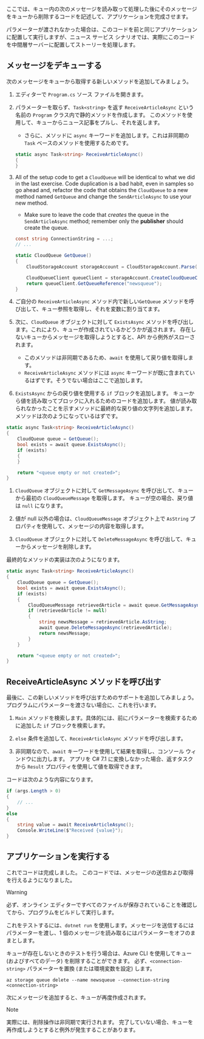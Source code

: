ここでは、キュー内の次のメッセージを読み取って処理した後にそのメッセージをキューから削除するコードを記述して、アプリケーションを完成させます。 

パラメーターが渡されなかった場合は、このコードを前と同じアプリケーションに配置して実行しますが、ニュース サービス シナリオでは、実際にこのコードを中間層サーバーに配置してストーリーを処理します。

## <a name="dequeue-a-message"></a>メッセージをデキューする

次のメッセージをキューから取得する新しいメソッドを追加してみましょう。

1. エディターで `Program.cs` ソース ファイルを開きます。

1. パラメーターを取らず、`Task<string>` を返す `ReceiveArticleAsync` という名前の `Program` クラス内で静的メソッドを作成します。 このメソッドを使用して、キューからニュース記事をプルし、それを返します。
    - さらに、メソッドに `async` キーワードを追加します。これは非同期の `Task` ベースのメソッドを使用するためです。

    ```csharp
    static async Task<string> ReceiveArticleAsync()
    {
    }

1. All of the setup code to get a `CloudQueue` will be identical to what we did in the last exercise. Code duplication is a bad habit, even in samples so go ahead and, refactor the code that obtains the `CloudQueue` to a new method named `GetQueue` and change the `SendArticleAsync` to use your new method.
     - Make sure to leave the code that _creates_ the queue in the `SendArticleAsync` method; remember only the **publisher** should create the queue.

    ```csharp
    const string ConnectionString = ...;
    // ...

    static CloudQueue GetQueue()
    {
        CloudStorageAccount storageAccount = CloudStorageAccount.Parse(ConnectionString);
    
        CloudQueueClient queueClient = storageAccount.CreateCloudQueueClient();
        return queueClient.GetQueueReference("newsqueue");
    }
    ```
    
1. ご自分の `ReceiveArticleAsync` メソッド内で新しい`GetQueue` メソッドを呼び出して、キュー参照を取得し、それを変数に割り当てます。

1. 次に、`CloudQueue` オブジェクトに対して `ExistsAsync` メソッドを呼び出します。これにより、キューが作成されているかどうかが返されます。 存在しないキューからメッセージを取得しようとすると、API から例外がスローされます。
    - このメソッドは非同期であるため、`await` を使用して戻り値を取得します。
    - `ReceiveArticleAsync` メソッドには `async` キーワードが既に含まれているはずです。そうでない場合はここで追加します。


1. `ExistsAsync` からの戻り値を使用する `if` ブロックを追加します。 キューから値を読み取ってブロックに入れるためのコードを追加します。 値が読み取られなかったことを示すメソッドに最終的な戻り値の文字列を追加します。 メソッドは次のようになっているはずです。

```csharp
static async Task<string> ReceiveArticleAsync()
{
    CloudQueue queue = GetQueue();
    bool exists = await queue.ExistsAsync();
    if (exists)
    {
    }

    return "<queue empty or not created>";
}
```

1. `CloudQueue` オブジェクトに対して `GetMessageAsync` を呼び出して、キューから最初の `CloudQueueMessage` を取得します。 キューが空の場合、戻り値は `null` になります。

1. 値が null 以外の場合は、`CloudQueueMessage` オブジェクト上で `AsString` プロパティを使用して、メッセージの内容を取得します。

1. `CloudQueue` オブジェクトに対して `DeleteMessageAsync` を呼び出して、キューからメッセージを削除します。

最終的なメソッドの実装は次のようになります。

```csharp
static async Task<string> ReceiveArticleAsync()
{
    CloudQueue queue = GetQueue();
    bool exists = await queue.ExistsAsync();
    if (exists)
    {
        CloudQueueMessage retrievedArticle = await queue.GetMessageAsync();
        if (retrievedArticle != null)
        {
            string newsMessage = retrievedArticle.AsString;
            await queue.DeleteMessageAsync(retrievedArticle);
            return newsMessage;
        }
    }

    return "<queue empty or not created>";
}
```

## <a name="call-the-receivearticleasync-method"></a>ReceiveArticleAsync メソッドを呼び出す

最後に、この新しいメソッドを呼び出すためのサポートを追加してみましょう。 プログラムにパラメーターを渡さない場合に、これを行います。

1. `Main` メソッドを検索します。具体的には、前にパラメーターを検索するために追加した `if` ブロックを検索します。

1. `else` 条件を追加して、`ReceiveArticleAsync` メソッドを呼び出します。 

1. 非同期なので、`await` キーワードを使用して結果を取得し、コンソール ウィンドウに出力します。 アプリを C# 7.1 に変換しなかった場合、返すタスクから `Result` プロパティを使用して値を取得できます。

コードは次のような内容になります。

```csharp
if (args.Length > 0)
{
    // ...
}
else
{
    string value = await ReceiveArticleAsync();
    Console.WriteLine($"Received {value}");
}
```

## <a name="execute-the-application"></a>アプリケーションを実行する

これでコードは完成しました。 このコードでは、メッセージの送信および取得を行えるようになりました。 

> [!WARNING]
> 必ず、オンライン エディターですべてのファイルが保存されていることを確認してから、プログラムをビルドして実行します。

これをテストするには、`dotnet run` を使用します。メッセージを送信するにはパラメーターを渡し、1 個のメッセージを読み取るにはパラメーターをオフのままとします。

キューが存在しないときのテストを行う場合は、Azure CLI を使用してキュー (およびすべてのデータ) を削除することができます。 必ず、`<connection-string>` パラメーターを置換 (または環境変数を設定) します。

```azurecli
az storage queue delete --name newsqueue --connection-string <connection-string> 
```

次にメッセージを追加すると、キューが再度作成されます。

> [!NOTE]
> 実際には、削除操作は非同期で実行されます。 完了していない場合、キューを再作成しようとすると例外が発生することがあります。